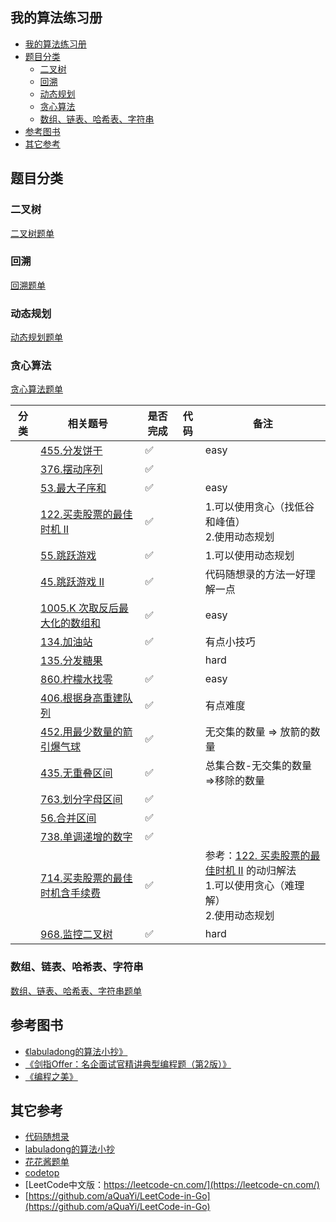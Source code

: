 我的算法练习册
-----------------------

- [我的算法练习册](#我的算法练习册)
- [题目分类](#题目分类)
  - [二叉树](#二叉树)
  - [回溯](#回溯)
  - [动态规划](#动态规划)
  - [贪心算法](#贪心算法)
  - [数组、链表、哈希表、字符串](#数组链表哈希表字符串)
- [参考图书](#参考图书)
- [其它参考](#其它参考)

## 题目分类

### 二叉树
[二叉树题单](https://leetcode-cn.com/problem-list/jvxH8e0C/)

### 回溯
[回溯题单](https://leetcode-cn.com/problem-list/v7gtwrSv)

### 动态规划
[动态规划题单](https://leetcode-cn.com/problem-list/PgGHdyoW)
### 贪心算法
[贪心算法题单](https://leetcode-cn.com/problem-list/Gi5g2iZo)

|分类|相关题号|是否完成|代码|备注|
|----|----|----|----|----|
||[455.分发饼干](https://leetcode-cn.com/problems/assign-cookies)|✅||easy|
||[376.摆动序列](https://leetcode-cn.com/problems/wiggle-subsequence)|✅|||
||[53.最大子序和](https://leetcode-cn.com/problems/maximum-subarray)|✅||easy|
||[122.买卖股票的最佳时机 II](https://leetcode-cn.com/problems/best-time-to-buy-and-sell-stock-ii)|✅||1.可以使用贪心（找低谷和峰值）<br> 2.使用动态规划|
||[55.跳跃游戏](https://leetcode-cn.com/problems/jump-game)|✅||1.可以使用动态规划|
||[45.跳跃游戏 II](https://leetcode-cn.com/problems/jump-game-ii)|✅||代码随想录的方法一好理解一点|
||[1005.K 次取反后最大化的数组和](https://leetcode-cn.com/problems/maximize-sum-of-array-after-k-negations)|✅||easy|
||[134.加油站](https://leetcode-cn.com/problems/gas-station)|✅||有点小技巧|
||[135.分发糖果](https://leetcode-cn.com/problems/candy)|||hard|
||[860.柠檬水找零](https://leetcode-cn.com/problems/lemonade-change)|✅||easy|
||[406.根据身高重建队列](https://leetcode-cn.com/problems/queue-reconstruction-by-height)|✅||有点难度|
||[452.用最少数量的箭引爆气球](https://leetcode-cn.com/problems/minimum-number-of-arrows-to-burst-balloons)|✅||无交集的数量 => 放箭的数量|
||[435.无重叠区间](https://leetcode-cn.com/problems/non-overlapping-intervals)|✅||总集合数-无交集的数量 =>移除的数量|
||[763.划分字母区间](https://leetcode-cn.com/problems/partition-labels)|✅|||
||[56.合并区间](https://leetcode-cn.com/problems/merge-intervals)|✅|||
||[738.单调递增的数字](https://leetcode-cn.com/problems/monotone-increasing-digits)|✅|||
||[714.买卖股票的最佳时机含手续费](https://leetcode-cn.com/problems/best-time-to-buy-and-sell-stock-with-transaction-fee)|✅||参考：[122. 买卖股票的最佳时机 II](https://leetcode-cn.com/problems/best-time-to-buy-and-sell-stock-ii/) 的动归解法<br>1.可以使用贪心（难理解）<br>2.使用动态规划|
||[968.监控二叉树](https://leetcode-cn.com/problems/binary-tree-cameras)|✅||hard|

### 数组、链表、哈希表、字符串

[数组、链表、哈希表、字符串题单]()

## 参考图书
- [《labuladong的算法小抄》](https://book.douban.com/subject/35252621/)
- [《剑指Offer：名企面试官精讲典型编程题（第2版）》](https://book.douban.com/subject/27008702/)
- [《编程之美》](https://book.douban.com/subject/3004255/)

## 其它参考
- [代码随想录](https://programmercarl.com/)
- [labuladong的算法小抄](https://labuladong.github.io/algo/)
- [花花酱题单](https://docs.google.com/spreadsheets/d/1SbpY-04Cz8EWw3A_LBUmDEXKUMO31DBjfeMoA0dlfIA/htmlview#)
- [codetop](https://codetop.cc/home)
- [LeetCode中文版：https://leetcode-cn.com/](https://leetcode-cn.com/)
- [https://github.com/aQuaYi/LeetCode-in-Go](https://github.com/aQuaYi/LeetCode-in-Go)
